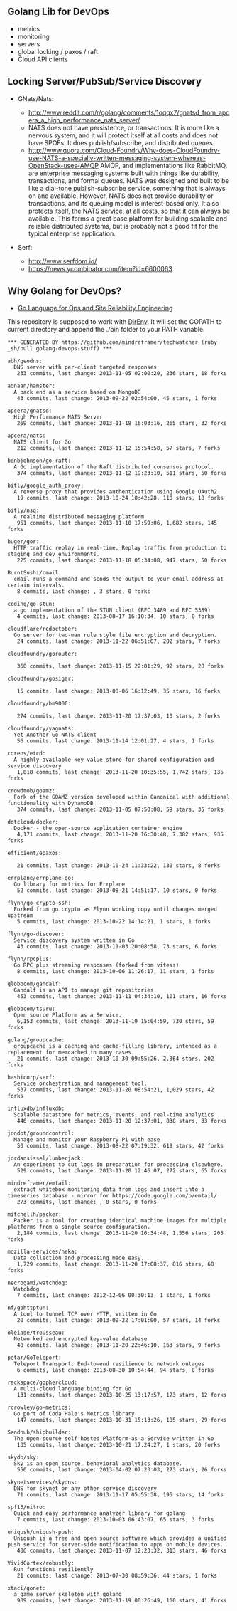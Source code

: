 ## Golang Lib for DevOps
  - metrics
  - monitoring
  - servers
  - global locking / paxos / raft
  - Cloud API clients


## Locking Server/PubSub/Service Discovery
  - GNats/Nats:
    - http://www.reddit.com/r/golang/comments/1oqqx7/gnatsd_from_apcera_a_high_performance_nats_server/
    - NATS does not have persistence, or transactions. It is more like a nervous system, and it will protect itself at all costs and does not have SPOFs. It does publish/subscribe, and distributed queues.
    - http://www.quora.com/Cloud-Foundry/Why-does-CloudFoundry-use-NATS-a-specially-written-messaging-system-whereas-OpenStack-uses-AMQP
    AMQP, and implementations like RabbitMQ, are enterprise messaging systems built with things like durability, transactions, and formal queues. NATS was designed and built to be like a dial-tone publish-subscribe service, something that is always on and available. However, NATS does not provide durability or transactions, and its queuing model is interest-based only. It also protects itself, the NATS service, at all costs, so that it can always be available. This forms a great base platform for building scalable and reliable distributed systems, but is probably not a good fit for the typical enterprise application.

  - Serf:
    - http://www.serfdom.io/
    - https://news.ycombinator.com/item?id=6600063



## Why Golang for DevOps?
  - [Go Language for Ops and Site Reliability Engineering](http://talks.golang.org/2013/go-sreops.slide)



This repository is supposed to work with [DirEnv](https://github.com/zimbatm/direnv). It will set the GOPATH to current directory and append the ./bin folder to your PATH variable.


<!-- PROJECTS_LIST_START -->
    *** GENERATED BY https://github.com/mindreframer/techwatcher (ruby _sh/pull golang-devops-stuff) *** 

    abh/geodns:
      DNS server with per-client targeted responses
       233 commits, last change: 2013-11-05 02:00:20, 236 stars, 18 forks

    adnaan/hamster:
      A back end as a service based on MongoDB
       43 commits, last change: 2013-09-22 02:54:00, 45 stars, 1 forks

    apcera/gnatsd:
      High Performance NATS Server
       269 commits, last change: 2013-11-18 16:03:16, 265 stars, 32 forks

    apcera/nats:
      NATS client for Go
       212 commits, last change: 2013-11-12 15:54:58, 57 stars, 7 forks

    benbjohnson/go-raft:
      A Go implementation of the Raft distributed consensus protocol.
       374 commits, last change: 2013-11-12 19:23:10, 511 stars, 50 forks

    bitly/google_auth_proxy:
      A reverse proxy that provides authentication using Google OAuth2
       19 commits, last change: 2013-10-24 10:42:28, 110 stars, 18 forks

    bitly/nsq:
      A realtime distributed messaging platform
       951 commits, last change: 2013-11-10 17:59:06, 1,682 stars, 145 forks

    buger/gor:
      HTTP traffic replay in real-time. Replay traffic from production to staging and dev environments.
       225 commits, last change: 2013-11-18 05:34:08, 947 stars, 50 forks

    BurntSushi/cmail:
      cmail runs a command and sends the output to your email address at certain intervals.
       8 commits, last change: , 3 stars, 0 forks

    ccding/go-stun:
      a go implementation of the STUN client (RFC 3489 and RFC 5389)
       4 commits, last change: 2013-08-17 16:10:34, 10 stars, 0 forks

    cloudflare/redoctober:
      Go server for two-man rule style file encryption and decryption.
       24 commits, last change: 2013-11-22 06:51:07, 202 stars, 7 forks

    cloudfoundry/gorouter:

       360 commits, last change: 2013-11-15 22:01:29, 92 stars, 28 forks

    cloudfoundry/gosigar:

       15 commits, last change: 2013-08-06 16:12:49, 35 stars, 16 forks

    cloudfoundry/hm9000:

       274 commits, last change: 2013-11-20 17:37:03, 10 stars, 2 forks

    cloudfoundry/yagnats:
      Yet Another Go NATS client
       56 commits, last change: 2013-11-14 12:01:27, 4 stars, 1 forks

    coreos/etcd:
      A highly-available key value store for shared configuration and service discovery
       1,018 commits, last change: 2013-11-20 10:35:55, 1,742 stars, 135 forks

    crowdmob/goamz:
      Fork of the GOAMZ version developed within Canonical with additional functionality with DynamoDB
       374 commits, last change: 2013-11-05 07:50:08, 59 stars, 35 forks

    dotcloud/docker:
      Docker - the open-source application container engine
       4,171 commits, last change: 2013-11-20 16:30:48, 7,382 stars, 935 forks

    efficient/epaxos:

       21 commits, last change: 2013-10-24 11:33:22, 130 stars, 8 forks

    errplane/errplane-go:
      Go library for metrics for Errplane
       52 commits, last change: 2013-08-21 14:51:17, 10 stars, 0 forks

    flynn/go-crypto-ssh:
      Forked from go.crypto as Flynn working copy until changes merged upstream
       5 commits, last change: 2013-10-22 14:14:21, 1 stars, 1 forks

    flynn/go-discover:
      Service discovery system written in Go
       43 commits, last change: 2013-11-03 20:08:58, 73 stars, 6 forks

    flynn/rpcplus:
      Go RPC plus streaming responses (forked from vitess)
       8 commits, last change: 2013-10-06 11:26:17, 11 stars, 1 forks

    globocom/gandalf:
      Gandalf is an API to manage git repositories.
       453 commits, last change: 2013-11-11 04:34:10, 101 stars, 16 forks

    globocom/tsuru:
      Open source Platform as a Service.
       6,153 commits, last change: 2013-11-19 15:04:59, 730 stars, 59 forks

    golang/groupcache:
      groupcache is a caching and cache-filling library, intended as a replacement for memcached in many cases.
       21 commits, last change: 2013-10-30 09:55:26, 2,364 stars, 202 forks

    hashicorp/serf:
      Service orchestration and management tool.
       537 commits, last change: 2013-11-20 08:54:21, 1,029 stars, 42 forks

    influxdb/influxdb:
      Scalable datastore for metrics, events, and real-time analytics
       446 commits, last change: 2013-11-20 12:37:01, 838 stars, 33 forks

    jondot/groundcontrol:
      Manage and monitor your Raspberry Pi with ease
       50 commits, last change: 2013-08-22 07:19:32, 619 stars, 42 forks

    jordansissel/lumberjack:
      An experiment to cut logs in preparation for processing elsewhere.
       529 commits, last change: 2013-11-20 12:46:07, 272 stars, 65 forks

    mindreframer/emtail:
      extract whitebox monitoring data from logs and insert into a timeseries database - mirror for https://code.google.com/p/emtail/
       273 commits, last change: , 0 stars, 0 forks

    mitchellh/packer:
      Packer is a tool for creating identical machine images for multiple platforms from a single source configuration.
       2,184 commits, last change: 2013-11-20 16:34:48, 1,556 stars, 205 forks

    mozilla-services/heka:
      Data collection and processing made easy.
       1,729 commits, last change: 2013-11-20 17:08:37, 816 stars, 68 forks

    necrogami/watchdog:
      Watchdog
       7 commits, last change: 2012-12-06 00:30:13, 1 stars, 1 forks

    nf/gohttptun:
      A tool to tunnel TCP over HTTP, written in Go
       20 commits, last change: 2013-09-22 17:01:00, 57 stars, 14 forks

    oleiade/trousseau:
      Networked and encrypted key-value database
       48 commits, last change: 2013-11-20 22:46:10, 163 stars, 9 forks

    petar/GoTeleport:
      Teleport Transport: End-to-end resilience to network outages
       6 commits, last change: 2013-08-30 10:54:44, 94 stars, 0 forks

    rackspace/gophercloud:
      A multi-cloud language binding for Go
       131 commits, last change: 2013-10-25 13:17:57, 173 stars, 12 forks

    rcrowley/go-metrics:
      Go port of Coda Hale's Metrics library
       147 commits, last change: 2013-10-31 15:13:26, 185 stars, 29 forks

    Sendhub/shipbuilder:
      The Open-source self-hosted Platform-as-a-Service written in Go
       135 commits, last change: 2013-10-21 17:24:27, 1 stars, 20 forks

    skydb/sky:
      Sky is an open source, behavioral analytics database.
       556 commits, last change: 2013-04-02 07:23:03, 273 stars, 26 forks

    skynetservices/skydns:
      DNS for skynet or any other service discovery
       71 commits, last change: 2013-11-17 05:55:38, 195 stars, 14 forks

    spf13/nitro:
      Quick and easy performance analyzer library for golang
       7 commits, last change: 2013-10-03 06:43:07, 65 stars, 3 forks

    uniqush/uniqush-push:
      Uniqush is a free and open source software which provides a unified push service for server-side notification to apps on mobile devices.
       406 commits, last change: 2013-11-07 12:23:32, 313 stars, 46 forks

    VividCortex/robustly:
      Run functions resiliently
       21 commits, last change: 2013-07-30 08:59:36, 44 stars, 1 forks

    xtaci/gonet:
      a game server skeleton with golang
       909 commits, last change: 2013-11-19 00:26:49, 100 stars, 41 forks
<!-- PROJECTS_LIST_END -->
